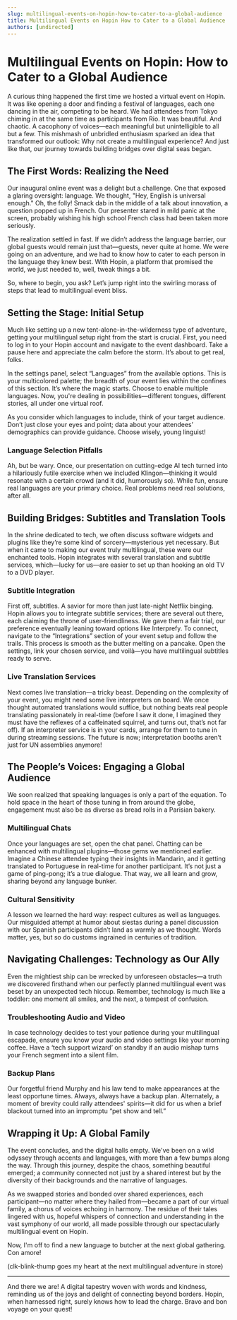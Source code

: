 ```yaml
---
slug: multilingual-events-on-hopin-how-to-cater-to-a-global-audience
title: Multilingual Events on Hopin How to Cater to a Global Audience
authors: [undirected]
---
```



# Multilingual Events on Hopin: How to Cater to a Global Audience

A curious thing happened the first time we hosted a virtual event on Hopin. It was like opening a door and finding a festival of languages, each one dancing in the air, competing to be heard. We had attendees from Tokyo chiming in at the same time as participants from Rio. It was beautiful. And chaotic. A cacophony of voices—each meaningful but unintelligible to all but a few. This mishmash of unbridled enthusiasm sparked an idea that transformed our outlook: Why not create a multilingual experience? And just like that, our journey towards building bridges over digital seas began.

## The First Words: Realizing the Need

Our inaugural online event was a delight but a challenge. One that exposed a glaring oversight: language. We thought, "Hey, English is universal enough." Oh, the folly! Smack dab in the middle of a talk about innovation, a question popped up in French. Our presenter stared in mild panic at the screen, probably wishing his high school French class had been taken more seriously.

The realization settled in fast. If we didn’t address the language barrier, our global guests would remain just that—guests, never quite at home. We were going on an adventure, and we had to know how to cater to each person in the language they knew best. With Hopin, a platform that promised the world, we just needed to, well, tweak things a bit.

So, where to begin, you ask? Let’s jump right into the swirling morass of steps that lead to multilingual event bliss.

## Setting the Stage: Initial Setup

Much like setting up a new tent-alone-in-the-wilderness type of adventure, getting your multilingual setup right from the start is crucial. First, you need to log in to your Hopin account and navigate to the event dashboard. Take a pause here and appreciate the calm before the storm. It’s about to get real, folks. 

In the settings panel, select “Languages” from the available options. This is your multicolored palette; the breadth of your event lies within the confines of this section. It’s where the magic starts. Choose to enable multiple languages. Now, you're dealing in possibilities—different tongues, different stories, all under one virtual roof.

As you consider which languages to include, think of your target audience. Don’t just close your eyes and point; data about your attendees’ demographics can provide guidance. Choose wisely, young linguist!

### Language Selection Pitfalls

Ah, but be wary. Once, our presentation on cutting-edge AI tech turned into a hilariously futile exercise when we included Klingon—thinking it would resonate with a certain crowd (and it did, humorously so). While fun, ensure real languages are your primary choice. Real problems need real solutions, after all.

## Building Bridges: Subtitles and Translation Tools

In the shrine dedicated to tech, we often discuss software widgets and plugins like they’re some kind of sorcery—mysterious yet necessary. But when it came to making our event truly multilingual, these were our enchanted tools. Hopin integrates with several translation and subtitle services, which—lucky for us—are easier to set up than hooking an old TV to a DVD player.

### Subtitle Integration

First off, subtitles. A savior for more than just late-night Netflix binging. Hopin allows you to integrate subtitle services; there are several out there, each claiming the throne of user-friendliness. We gave them a fair trial, our preference eventually leaning toward options like Interprefy. To connect, navigate to the “Integrations” section of your event setup and follow the trails. This process is smooth as the butter melting on a pancake. Open the settings, link your chosen service, and voilà—you have multilingual subtitles ready to serve.

### Live Translation Services

Next comes live translation—a tricky beast. Depending on the complexity of your event, you might need some live interpreters on board. We once thought automated translations would suffice, but nothing beats real people translating passionately in real-time (before I saw it done, I imagined they must have the reflexes of a caffeinated squirrel, and turns out, that’s not far off). If an interpreter service is in your cards, arrange for them to tune in during streaming sessions. The future is now; interpretation booths aren’t just for UN assemblies anymore!

## The People’s Voices: Engaging a Global Audience

We soon realized that speaking languages is only a part of the equation. To hold space in the heart of those tuning in from around the globe, engagement must also be as diverse as bread rolls in a Parisian bakery.

### Multilingual Chats

Once your languages are set, open the chat panel. Chatting can be enhanced with multilingual plugins—those gems we mentioned earlier. Imagine a Chinese attendee typing their insights in Mandarin, and it getting translated to Portuguese in real-time for another participant. It’s not just a game of ping-pong; it’s a true dialogue. That way, we all learn and grow, sharing beyond any language bunker.

### Cultural Sensitivity

A lesson we learned the hard way: respect cultures as well as languages. Our misguided attempt at humor about siestas during a panel discussion with our Spanish participants didn’t land as warmly as we thought. Words matter, yes, but so do customs ingrained in centuries of tradition.

## Navigating Challenges: Technology as Our Ally

Even the mightiest ship can be wrecked by unforeseen obstacles—a truth we discovered firsthand when our perfectly planned multilingual event was beset by an unexpected tech hiccup. Remember, technology is much like a toddler: one moment all smiles, and the next, a tempest of confusion.

### Troubleshooting Audio and Video

In case technology decides to test your patience during your multilingual escapade, ensure you know your audio and video settings like your morning coffee. Have a ‘tech support wizard’ on standby if an audio mishap turns your French segment into a silent film. 

### Backup Plans

Our forgetful friend Murphy and his law tend to make appearances at the least opportune times. Always, always have a backup plan. Alternately, a moment of brevity could rally attendees' spirits—it did for us when a brief blackout turned into an impromptu “pet show and tell.”

## Wrapping it Up: A Global Family

The event concludes, and the digital halls empty. We've been on a wild odyssey through accents and languages, with more than a few bumps along the way. Through this journey, despite the chaos, something beautiful emerged; a community connected not just by a shared interest but by the diversity of their backgrounds and the narrative of languages.

As we swapped stories and bonded over shared experiences, each participant—no matter where they hailed from—became a part of our virtual family, a chorus of voices echoing in harmony. The residue of their tales lingered with us, hopeful whispers of connection and understanding in the vast symphony of our world, all made possible through our spectacularly multilingual event on Hopin.

Now, I'm off to find a new language to butcher at the next global gathering. Con amore! 

(clk-blink-thump goes my heart at the next multilingual adventure in store)

---

And there we are! A digital tapestry woven with words and kindness, reminding us of the joys and delight of connecting beyond borders. Hopin, when harnessed right, surely knows how to lead the charge. Bravo and bon voyage on your quest!